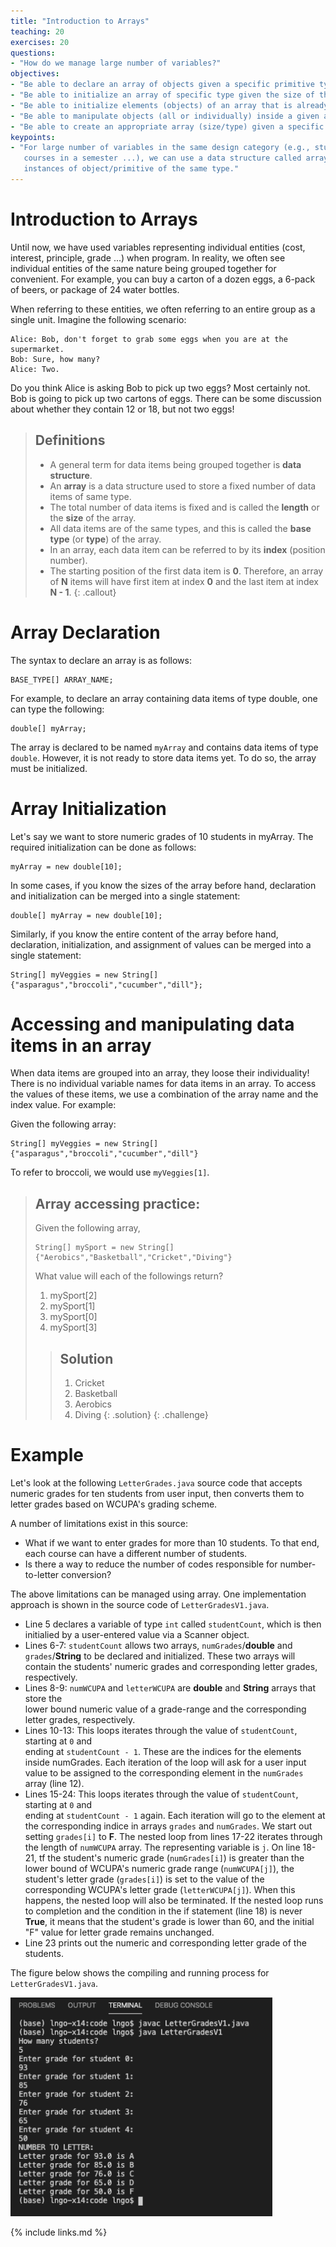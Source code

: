 ```yaml
---
title: "Introduction to Arrays"
teaching: 20
exercises: 20
questions:
- "How do we manage large number of variables?"
objectives:
- "Be able to declare an array of objects given a specific primitive type for these objects."
- "Be able to initialize an array of specific type given the size of the array (how many objects can this array contain)."
- "Be able to initialize elements (objects) of an array that is already initialized." 
- "Be able to manipulate objects (all or individually) inside a given array."
- "Be able to create an appropriate array (size/type) given a specific problem statement."
keypoints:
- "For large number of variables in the same design category (e.g., students in class, 
   courses in a semester ...), we can use a data structure called array to store multiple
   instances of object/primitive of the same type."
---
```


# Introduction to Arrays

Until now, we have used variables representing individual entities (cost, interest, principle, grade ...) when program. In reality, we often see individual entities of the same nature being grouped together for convenient. For example, you can buy a carton of a dozen eggs, a 6-pack of beers, or package of 24 water bottles.

When referring to these entities, we often referring to an entire group as a single unit. Imagine the following scenario:

~~~
Alice: Bob, don't forget to grab some eggs when you are at the supermarket.
Bob: Sure, how many?
Alice: Two.
~~~

Do you think Alice is asking Bob to pick up two eggs? Most certainly not. Bob is going to pick up two cartons of eggs. There can be some discussion about whether they contain 12 or 18, but not two eggs!

> ## Definitions
> - A general term for data items being grouped together is **data structure**. 
> - An **array** is a data structure used to store a fixed number of data items of same type.
> - The total number of data items is fixed and is called the **length** or the **size** of the array.
> - All data items are of the same types, and this is called the **base type** (or **type**) of the array.
> - In an array, each data item can be referred to by its **index** (position number).
> - The starting position of the first data item is **0**. Therefore, an array of **N** items will have first item at index **0** and the last item at index **N - 1**.
{: .callout}

# Array Declaration

The syntax to declare an array is as follows:

```
BASE_TYPE[] ARRAY_NAME;
```

For example, to declare an array containing data items of type double, one can type the following:

```
double[] myArray;
```

The array is declared to be named `myArray` and contains data items of type `double`. However, it is not ready to store data items yet. To do so, the array must be initialized.

# Array Initialization

Let's say we want to store numeric grades of 10 students in myArray. The required initialization can be done as follows:

```
myArray = new double[10];
```

In some cases, if you know the sizes of the array before hand, declaration and initialization can be merged into a single statement:

```
double[] myArray = new double[10];
```

Similarly, if you know the entire content of the array before hand, declaration, initialization, and assignment of values can be merged into a single statement:

```
String[] myVeggies = new String[]{"asparagus","broccoli","cucumber","dill"};
```

# Accessing and manipulating data items in an array

When data items are grouped into an array, they loose their individuality! There is no individual variable names for data items in an array. To access the values of these items, we use a combination of the array name and the index value. For example:

Given the following array: 

```
String[] myVeggies = new String[]{"asparagus","broccoli","cucumber","dill"}
```

To refer to broccoli, we would use `myVeggies[1]`.

> ## Array accessing practice:
> 
> Given the following array, 
> ```
> String[] mySport = new String[]{"Aerobics","Basketball","Cricket","Diving"}
> ```
> What value will each of the followings return?
>
> 1. mySport[2]
> 2. mySport[1]
> 3. mySport[0]
> 4. mySport[3]
>
> > ## Solution
> >  1. Cricket 
> >  2. Basketball 
> >  3. Aerobics 
> >  4. Diving
> {: .solution}
{: .challenge}


# Example

 Let's look at the following `LetterGrades.java` source code that accepts numeric 
 grades for ten students from user input, then converts them to letter grades based on 
 WCUPA's grading scheme. 

<script src="https://gist.github.com/linhbngo/d4dcf56c9d764b7f444e1452fcddc045.js?file=LetterGrades.java"></script>

A number of limitations exist in this source:
- What if we want to enter grades for more than 10 students. To that end, each 
  course can have a different number of students. 
- Is there a way to reduce the number of codes responsible for number-to-letter conversion?

The above limitations can be managed using array. One implementation approach is shown in 
the source code of `LetterGradesV1.java`. 

<script src="https://gist.github.com/linhbngo/d4dcf56c9d764b7f444e1452fcddc045.js?file=LetterGradesV1.java"></script>

- Line 5 declares a variable of type `int` called `studentCount`, which is then initialied
  by a user-entered value via a Scanner object. 
- Lines 6-7: `studentCount` allows two arrays, `numGrades`/**double** and `grades`/**String** 
  to  be declared and initialized. These two arrays will contain the students' numeric grades and corresponding letter grades, respectively. 
- Lines 8-9: `numWCUPA` and `letterWCUPA` are **double** and **String** arrays that store the    
  lower bound numeric value of a grade-range and the corresponding letter grades, respectively. 
- Lines 10-13: This loops iterates through the value of `studentCount`, starting at `0` and  
  ending at `studentCount - 1`. These are the indices for the elements inside numGrades. Each 
  iteration of the loop will ask for a user input value to be assigned to the corresponding 
  element in the `numGrades` array (line 12).
- Lines 15-24: This loops iterates through the value of `studentCount`, starting at `0` and  
  ending at `studentCount - 1` again. Each iteration will go to the element at the corresponding 
  indice in arrays `grades` and `numGrades`. We start out setting `grades[i]` to **F**. The nested loop from lines 17-22 iterates through the length of `numWCUPA` array. The representing variable is `j`. On line 18-21, tf the student's numeric grade (`numGrades[i]`) is greater than the lower bound of WCUPA's numeric grade range (`numWCUPA[j]`), the student's letter grade (`grades[i]`) is set to the value of the corresponding WCUPA's letter grade (`letterWCUPA[j]`). When this happens, the nested loop will also be terminated. If the nested loop runs to 
  completion and the condition in the if statement (line 18) is never **True**, it means that the student's grade is lower than 60, and the initial "F" value for letter grade remains unchanged. 
- Line 23 prints out the numeric and corresponding letter grade of the students. 

The figure below shows the compiling and running process for `LetterGradesV1.java`. 

<img src="../assets/fig/LetterGradesV1.png" alt="Compile and run LetterGradesV1" style="height:350px">

{% include links.md %}


